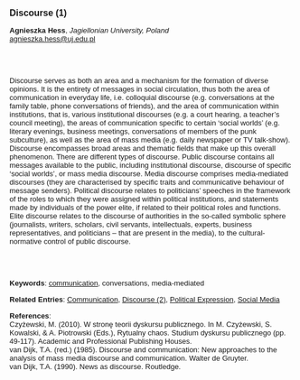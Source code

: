 <!DOCTYPE html><html lang="en"><head><title="Discourse (1)"></head>
<body><p><font face="Poppins, Calibri, sans-serif" size="3"><b>Discourse (1)</b></font></p>
<p><font face="Poppins, Calibri, sans-serif" size="2"><b>Agnieszka Hess</b>, <i>Jagiellonian University, Poland</i><br><a href="mailto:agnieszka.hess@uj.edu.pl" target="blank">agnieszka.hess@uj.edu.pl</a></font></p>
<p><font face="Poppins, Calibri, sans-serif" size="2"><br><br><br>Discourse serves as both an area and a mechanism for the formation of diverse opinions. It is the entirety of messages in social circulation, thus both the area of communication in everyday life, i.e. colloquial discourse (e.g. conversations at the family table, phone conversations of friends), and the area of communication within institutions, that is, various institutional discourses (e.g. a court hearing, a teacher’s council meeting), the areas of communication specific to certain ‘social worlds’ (e.g. literary evenings, business meetings, conversations of members of the punk subculture), as well as the area of mass media (e.g. daily newspaper or TV talk-show). Discourse encompasses broad areas and thematic fields that make up this overall phenomenon. There are different types of discourse. Public discourse contains all messages available to the public, including institutional discourse, discourse of specific ‘social worlds’, or mass media discourse. Media discourse comprises media-mediated discourses (they are characterised by specific traits and communicative behaviour of message senders). Political discourse relates to politicians’ speeches in the framework of the roles to which they were assigned within political institutions, and statements made by individuals of the power elite, if related to their political roles and functions. Elite discourse relates to the discourse of authorities in the so-called symbolic sphere (journalists, writers, scholars, civil servants, intellectuals, experts, business representatives, and politicians – that are present in the media), to the cultural-normative control of public discourse.<br><br><br><br></font></p>
<p><font face="Poppins, Calibri, sans-serif" size="2"><b>Keywords</b>: <a href="./communication.html">communication</a>, conversations, media-mediated</font></font></span></font></font></p>
<p><font face="Poppins, Calibri, sans-serif" size="2"><b>Related Entries</b>: <a href="./communication.html">Communication</a>, <a href="./discourse-(2).html">Discourse (2)</a>, <a href="./political-expression.html">Political Expression</a>, <a href="./social-media.html">Social Media</a></font></p>
<p><font face="Poppins, Calibri, sans-serif" size="2"><b>References</b>:<br>Czyżewski, M. (2010). W stronę teorii dyskursu publicznego. In M. Czyżewski, S. Kowalski, &amp; A. Piotrowski (Eds.), Rytualny chaos. Studium dyskursu publicznego (pp. 49-117). Academic and Professional Publishing Houses.<br>van Dijk, T.A. (red.) (1985). Discourse and communication: New approaches to the analysis of mass media discourse and communication. Walter de Gruyter.<br>van Dijk, T.A. (1990). News as discourse. Routledge.</font></p>
</body>